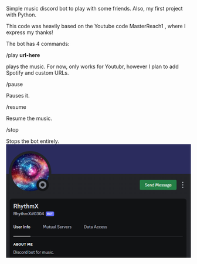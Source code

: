 Simple music discord bot to play with some friends.
Also, my first project with Python.

This code was heavily based on the Youtube code MasterReach1 , where I express my thanks!

The bot has 4 commands: 

/play **url-here**

plays the music. For now, only works for Youtubr, however I plan to add Spotify and custom URLs.

/pause

Pauses it.

/resume

Resume the music.

/stop

Stops the bot entirely.
![RythmX Bot](image/rythmx.png)
